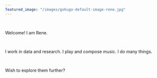 ```yaml
---
featured_image: "/images/gohugo-default-image-rene.jpg"
---
```


&nbsp;

Welcome! I am Rene. 

&nbsp;

I work in data and research. I play and compose music. I do many things. 

&nbsp;

Wish to explore them further?

